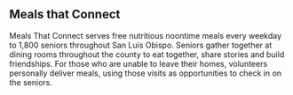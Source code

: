 ## Meals that Connect

Meals That Connect serves free nutritious noontime meals every weekday to 1,800 seniors throughout San Luis Obispo. Seniors gather together at dining rooms throughout the county to eat together, share stories and build friendships. For those who are unable to leave their homes, volunteers personally deliver meals, using those visits as opportunities to check in on the seniors.
